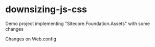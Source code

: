 # downsizing-js-css
Demo project implementing "Sitecore.Foundation.Assets" with some changes 


Changes on Web.config
<dependentAssembly>
    <assemblyIdentity name="WebGrease" publicKeyToken="31bf3856ad364e35" culture="neutral" />
    <bindingRedirect oldVersion="0.0.0.0-1.5.1.25624" newVersion="1.6.5135.21930" />
</dependentAssembly>
